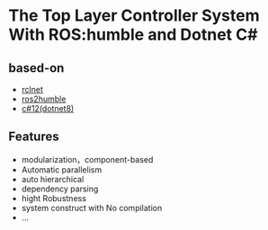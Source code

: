 # The Top Layer Controller System With ROS:humble and Dotnet C#
## based-on
- [rclnet](https://github.com/noelex/rclnet)
- [ros2humble](https://docs.ros.org/en/humble/index.html)
- [c#12(dotnet8)](https://dotnet.microsoft.com/en-us/download/dotnet/8.0)

## Features
- modularization，component-based
- Automatic parallelism
- auto hierarchical 
- dependency parsing
- hight Robustness
- system construct with No compilation
- ...